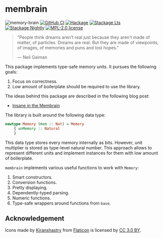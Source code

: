 # membrain

![memory-brain](https://user-images.githubusercontent.com/4276606/61223141-aa6bf400-a74e-11e9-876a-09e883ee5d5a.png)
[![GitHub CI](https://github.com/kowainik/membrain/workflows/CI/badge.svg)](https://github.com/kowainik/membrain/actions)
[![Hackage](https://img.shields.io/hackage/v/membrain.svg?logo=haskell)](https://hackage.haskell.org/package/membrain)
[![Stackage Lts](http://stackage.org/package/membrain/badge/lts)](http://stackage.org/lts/package/membrain)
[![Stackage Nightly](http://stackage.org/package/membrain/badge/nightly)](http://stackage.org/nightly/package/membrain)
[![MPL-2.0 license](https://img.shields.io/badge/license-MPL--2.0-blue.svg)](LICENSE)

> "People think dreams aren't real just because they aren't made of matter, of particles.
> Dreams are real. But they are made of viewpoints, of images, of memories and puns and lost hopes."
>
> ― Neil Gaiman

This package implements type-safe memory units. It pursues the following goals:

1. Focus on correctness.
2. Low amount of boilerplate should be required to use the library.

The ideas behind this package are described in the following blog post:

 * [Insane in the Membrain](https://kowainik.github.io/posts/membrain)

The library is built around the following data type:

```haskell
newtype Memory (mem :: Nat) = Memory
    { unMemory :: Natural
    }
```

This data type stores every memory internally as bits. However, unit multiplier
is stored as type-level natural number. This approach allows to represent
different units and implement instances for them with low amount of boilerplate.

`membrain` implements various useful functions to work with `Memory`:

1. Smart constructors.
2. Conversion functions.
3. Pretty displaying.
4. Dependently-typed parsing.
5. Numeric functions.
6. Type-safe wrappers around functions from `base`.

## Acknowledgement

Icons made by [Kiranshastry](https://www.flaticon.com/authors/kiranshastry) from [Flaticon](https://www.flaticon.com/) is licensed by [CC 3.0 BY](http://creativecommons.org/licenses/by/3.0/).
